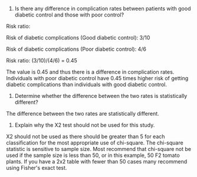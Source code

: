 1.  Is there any difference in complication rates between patients with
    good diabetic control and those with poor control?

Risk ratio:

Risk of diabetic complications (Good diabetic control): 3/10

Risk of diabetic complications (Poor diabetic control): 4/6

Risk ratio: (3/10)/(4/6) = 0.45

The value is 0.45 and thus there is a difference in complication rates.
Individuals with poor diabetic control have 0.45 times higher risk of
getting diabetic complications than individuals with good diabetic
control.

1.  Determine whether the difference between the two rates is
    statistically different?

The difference between the two rates are statistically different.

1.  Explain why the X2 test should not be used for this study.

X2 should not be used as there should be greater than 5 for each
classification for the most appropriate use of chi-square. The
chi-square statistic is sensitive to sample size. Most recommend that
chi-square not be used if the sample size is less than 50, or in this
example, 50 F2 tomato plants. If you have a 2x2 table with fewer than 50
cases many recommend using Fisher's exact test.

